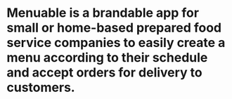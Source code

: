 # Menuable is a brandable app for small or home-based prepared food service companies to easily create a menu according to their schedule and accept orders for delivery to customers.
